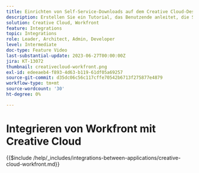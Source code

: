 ```yaml
---
title: Einrichten von Self-Service-Downloads auf dem Creative Cloud-Desktop
description: Erstellen Sie ein Tutorial, das Benutzende anleitet, die Self-Service-Downloads auf dem Creative Cloud-Desktop einrichten möchten.
solution: Creative Cloud, Workfront
feature: Integrations
topic: Integrations
role: Leader, Architect, Admin, Developer
level: Intermediate
doc-type: Feature Video
last-substantial-update: 2023-06-27T00:00:00Z
jira: KT-13072
thumbnail: creativecloud-workfront.png
exl-id: edeeaeb4-f893-4d63-b119-61df05a69257
source-git-commit: d35dc06c56c117cffe70542b6713f275877e4879
workflow-type: tm+mt
source-wordcount: '30'
ht-degree: 0%

---
```


# Integrieren von Workfront mit Creative Cloud

{{$include /help/_includes/integrations-between-applications/creative-cloud-workfront.md}}

